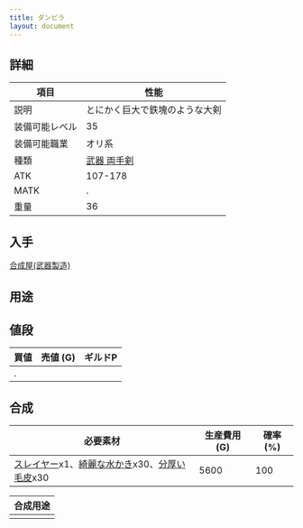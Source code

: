 ```yaml
---
title: ダンビラ
layout: document
---
```

## 詳細


|項目|性能|
|---|---|
|説明|とにかく巨大で鉄塊のような大剣|
|装備可能レベル|35|
|装備可能職業|オリ系|
|種類|[武器 両手剣](武器(両手剣))|
|ATK|107-178|
|MATK|.|
|重量|36|

## 入手

[合成屋(武器製造)](合成屋(武器製造))

## 用途


## 値段


|買値|売値 (G)|ギルドP|
|---|---|---|
|.|||
	

## 合成


|必要素材|生産費用 (G)|確率 (%)|
|---|---|---|
|[スレイヤー](スレイヤー)x1、[綺麗な水かき](綺麗な水かき)x30、[分厚い毛皮](分厚い毛皮)x30|5600|100|


|合成用途|
|---|
||
